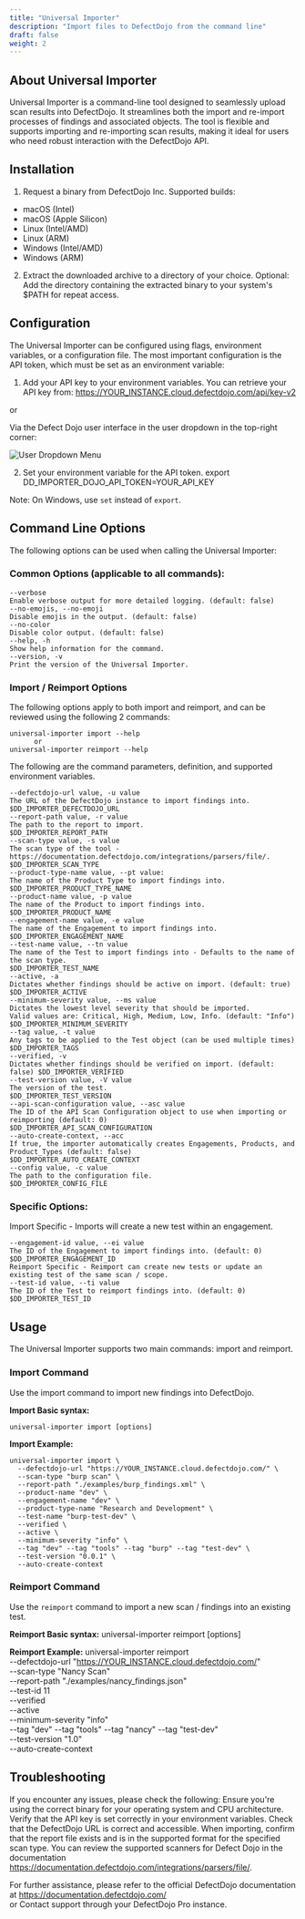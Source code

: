 ```yaml
---
title: "Universal Importer"
description: "Import files to DefectDojo from the command line"
draft: false
weight: 2
---
```


## About Universal Importer

Universal Importer is a command-line tool designed to seamlessly upload scan results into DefectDojo. It streamlines both the import and re-import processes of findings and associated objects. The tool is flexible and supports importing and re-importing scan results, making it ideal for users who need robust interaction with the DefectDojo API.

## Installation
1. Request a binary from DefectDojo Inc.  Supported builds:

- macOS (Intel)
- macOS (Apple Silicon)
- Linux (Intel/AMD)
- Linux (ARM)
- Windows (Intel/AMD)
- Windows (ARM)


2. Extract the downloaded archive to a directory of your choice.
Optional: Add the directory containing the extracted binary to your system's $PATH for repeat access.

## Configuration
The Universal Importer can be configured using flags, environment variables, or a configuration file. The most important configuration is the API token, which must be set as an environment variable:

1. Add your API key to your environment variables. 
You can retrieve your API key from: https://YOUR_INSTANCE.cloud.defectdojo.com/api/key-v2

or 

Via the Defect Dojo user interface 
in the user dropdown in the top-right corner:

![User Dropdown Menu](../../../images/universal_importer/ui-menu.png)

2. Set your environment variable for the API token.
	export DD_IMPORTER_DOJO_API_TOKEN=YOUR_API_KEY

Note: On Windows, use `set` instead of `export`.
 
## Command Line Options
The following options can be used when calling the Universal Importer:

### Common Options (applicable to all commands):

```
--verbose
Enable verbose output for more detailed logging. (default: false)
--no-emojis, --no-emoji
Disable emojis in the output. (default: false)
--no-color
Disable color output. (default: false)
--help, -h
Show help information for the command.
--version, -v
Print the version of the Universal Importer.
```

### Import / Reimport Options
The following options apply to both import and reimport, and can be reviewed using the following 2 commands:

```
universal-importer import --help
      or
universal-importer reimport --help
```

The following are the command parameters, definition, and supported environment variables.

```
--defectdojo-url value, -u value
The URL of the DefectDojo instance to import findings into.
$DD_IMPORTER_DEFECTDOJO_URL
--report-path value, -r value
The path to the report to import. 
$DD_IMPORTER_REPORT_PATH
--scan-type value, -s value
The scan type of the tool - https://documentation.defectdojo.com/integrations/parsers/file/. 
$DD_IMPORTER_SCAN_TYPE
--product-type-name value, --pt value: 
The name of the Product Type to import findings into. 
$DD_IMPORTER_PRODUCT_TYPE_NAME
--product-name value, -p value 
The name of the Product to import findings into. 
$DD_IMPORTER_PRODUCT_NAME
--engagement-name value, -e value
The name of the Engagement to import findings into. 
$DD_IMPORTER_ENGAGEMENT_NAME
--test-name value, --tn value
The name of the Test to import findings into - Defaults to the name of the scan type. 
$DD_IMPORTER_TEST_NAME
--active, -a 
Dictates whether findings should be active on import. (default: true) 
$DD_IMPORTER_ACTIVE
--minimum-severity value, --ms value
Dictates the lowest level severity that should be imported. 
Valid values are: Critical, High, Medium, Low, Info. (default: "Info") 
$DD_IMPORTER_MINIMUM_SEVERITY
--tag value, -t value
Any tags to be applied to the Test object (can be used multiple times) 
$DD_IMPORTER_TAGS
--verified, -v
Dictates whether findings should be verified on import. (default: false) $DD_IMPORTER_VERIFIED
--test-version value, -V value
The version of the test. 
$DD_IMPORTER_TEST_VERSION
--api-scan-configuration value, --asc value
The ID of the API Scan Configuration object to use when importing or reimporting (default: 0) 
$DD_IMPORTER_API_SCAN_CONFIGURATION
--auto-create-context, --acc 
If true, the importer automatically creates Engagements, Products, and Product_Types (default: false) 
$DD_IMPORTER_AUTO_CREATE_CONTEXT
--config value, -c value 
The path to the configuration file. 
$DD_IMPORTER_CONFIG_FILE
```

### Specific Options:
Import Specific - Imports will create a new test within an engagement.

```
--engagement-id value, --ei value
The ID of the Engagement to import findings into. (default: 0) 
$DD_IMPORTER_ENGAGEMENT_ID
Reimport Specific - Reimport can create new tests or update an existing test of the same scan / scope.
--test-id value, --ti value
The ID of the Test to reimport findings into. (default: 0) 
$DD_IMPORTER_TEST_ID
```

## Usage
The Universal Importer supports two main commands: import and reimport.

### Import Command
Use the import command to import new findings into DefectDojo.

**Import Basic syntax:**
```
universal-importer import [options]
```

**Import Example:**
```
universal-importer import \
  --defectdojo-url "https://YOUR_INSTANCE.cloud.defectdojo.com/" \
  --scan-type "burp scan" \
  --report-path "./examples/burp_findings.xml" \
  --product-name "dev" \
  --engagement-name "dev" \
  --product-type-name "Research and Development" \
  --test-name "burp-test-dev" \
  --verified \
  --active \
  --minimum-severity "info" \
  --tag "dev" --tag "tools" --tag "burp" --tag "test-dev" \
  --test-version "0.0.1" \
  --auto-create-context
```

### Reimport Command
Use the `reimport` command to import a new scan / findings into an existing test.

**Reimport Basic syntax:**
universal-importer reimport [options]

**Reimport Example:**
universal-importer reimport \
  --defectdojo-url "https://YOUR_INSTANCE.cloud.defectdojo.com/" \
  --scan-type "Nancy Scan" \
  --report-path "./examples/nancy_findings.json" \
  --test-id 11 \
  --verified \
  --active \
  --minimum-severity "info" \
  --tag "dev" --tag "tools" --tag "nancy" --tag "test-dev" \
  --test-version "1.0" \
  --auto-create-context

## Troubleshooting
If you encounter any issues, please check the following:
Ensure you're using the correct binary for your operating system and CPU architecture.
Verify that the API key is set correctly in your environment variables.
Check that the DefectDojo URL is correct and accessible.
When importing, confirm that the report file exists and is in the supported format for the specified scan type.  You can review the supported scanners for Defect Dojo in the documentation https://documentation.defectdojo.com/integrations/parsers/file/. 


For further assistance, please refer to the official DefectDojo documentation at https://documentation.defectdojo.com/  
or 
Contact support through your DefectDojo Pro instance.

